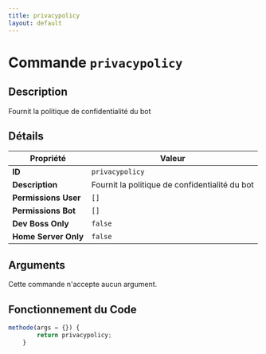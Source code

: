 ```yaml
---
title: privacypolicy
layout: default
---
```


# Commande `privacypolicy`

## Description

Fournit la politique de confidentialité du bot

## Détails

| Propriété | Valeur |
| --- | --- |
| **ID** | `privacypolicy` |
| **Description** | Fournit la politique de confidentialité du bot |
| **Permissions User** | `[]` |
| **Permissions Bot** | `[]` |
| **Dev Boss Only** | `false` |
| **Home Server Only** | `false` |

## Arguments

Cette commande n'accepte aucun argument.

## Fonctionnement du Code

```javascript
methode(args = {}) {
        return privacypolicy;
    }
```
